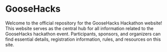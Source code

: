 # GooseHacks

Welcome to the official repository for the GooseHacks Hackathon website! This website serves as the central hub for all information related to the GooseHacks hackathon event. Participants, sponsors, and organizers can find essential details, registration information, rules, and resources on this site.